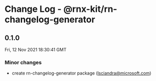 # Change Log - @rnx-kit/rn-changelog-generator

## 0.1.0

Fri, 12 Nov 2021 18:30:41 GMT

### Minor changes

- create rn-changelog-generator package (lsciandra@microsoft.com)
